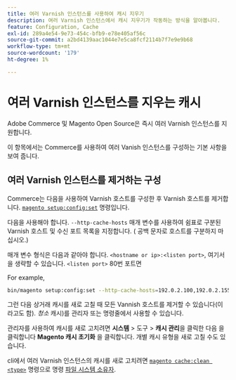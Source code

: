 ```yaml
---
title: 여러 Varnish 인스턴스를 사용하여 캐시 지우기
description: 여러 Varnish 인스턴스에서 캐시 지우기가 작동하는 방식을 알아봅니다.
feature: Configuration, Cache
exl-id: 289a4e54-9e73-454c-bfb9-e78e405af56c
source-git-commit: a2bd4139aac1044e7e5ca8fcf2114b7f7e9e9b68
workflow-type: tm+mt
source-wordcount: '179'
ht-degree: 1%

---
```


# 여러 Varnish 인스턴스를 지우는 캐시

Adobe Commerce 및 Magento Open Source은 즉시 여러 Varnish 인스턴스를 지원합니다.

이 항목에서는 Commerce를 사용하여 여러 Vanish 인스턴스를 구성하는 기본 사항을 보여 줍니다.

## 여러 Varnish 인스턴스를 제거하는 구성

Commerce는 다음을 사용하여 Varnish 호스트를 구성한 후 Varnish 호스트를 제거합니다. [`magento setup:config:set`](../../installation/tutorials/deployment.md) 명령입니다.

다음을 사용해야 합니다. `--http-cache-hosts` 매개 변수를 사용하여 쉼표로 구분된 Varnish 호스트 및 수신 포트 목록을 지정합니다. ( 공백 문자로 호스트를 구분하지 마십시오.)

매개 변수 형식은 다음과 같아야 합니다. `<hostname or ip>:<listen port>`, 여기서 을 생략할 수 있습니다. `<listen port>` 80번 포트면

For example,

```bash
bin/magento setup:config:set --http-cache-hosts=192.0.2.100,192.0.2.155:8080
```

그런 다음 상거래 캐시를 새로 고칠 때 모든 Vannish 호스트를 제거할 수 있습니다(이라고도 함). _청소_ 캐시)를 관리자 또는 명령줄에서 사용할 수 있습니다.

관리자를 사용하여 캐시를 새로 고치려면 **시스템** > 도구 > **캐시 관리**&#x200B;을 클릭한 다음 을 클릭합니다 **Magento 캐시 초기화** 을 클릭합니다. 개별 캐시 유형을 새로 고칠 수도 있습니다.

cli에서 여러 Varnish 인스턴스의 캐시를 새로 고치려면 [`magento cache:clean <type>`](../cli/manage-cache.md#clean-and-flush-cache-types) 명령으로 명령 [파일 시스템 소유자](../../installation/prerequisites/file-system/overview.md).
